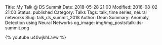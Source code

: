 Title: My Talk @ DS Summit
Date: 2018-05-28 21:00
Modified: 2018-08-02 21:00
Status: published
Category: Talks
Tags: talk, time series, neural networks
Slug: talk_ds_summit_2018
Author: Dean
Summary: Anomaly Detection using Neural Networks
og_image: img/img_posts/talk-ds-summit.png

{% youtube u40wjkhLavw %}